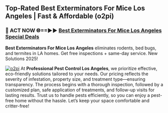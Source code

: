 ## Top-Rated Best Exterminators For Mice Los Angeles | Fast & Affordable (o2pi)

<h3>🐜 ACT NOW 🌐==►► <a href="https://tinyurl.com/yc7vsfwc" rel="nofollow">Best Exterminators For Mice Los Angeles Special Deals</a></h3>

**Best Exterminators For Mice Los Angeles** eliminates rodents, bed bugs, and termites in LA homes. Get free inspections + same-day service. New Solutions 2025!

[![o2pi](https://i.imgur.com/1VzRXn8.jpeg)](https://tinyurl.com/yc7vsfwc)
At **Professional Pest Control Los Angeles**, we prioritize effective, eco-friendly solutions tailored to your needs. Our pricing reflects the severity of infestation, property size, and treatment type—ensuring transparency. The process begins with a thorough inspection, followed by a customized plan, safe application of treatments, and follow-up visits for lasting results. Trust us to handle pests efficiently, so you can enjoy a pest-free home without the hassle. Let’s keep your space comfortable and critter-free!